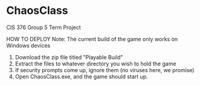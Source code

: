 # ChaosClass
CIS 376 Group 5 Term Project

HOW TO DEPLOY
Note: The current build of the game only works on Windows devices

1. Download the zip file titled "Playable Build"
2. Extract the files to whatever directory you wish to hold the game
3. If security prompts come up, ignore them (no viruses here, we promise)
4. Open ChaosClass.exe, and the game should start up.
